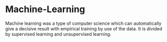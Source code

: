 # Machine-Learning
Machine learning was a type of computer science which can automatically give a decisive result with empirical training by use of the data. It is divided by supervised learning and unsupervised learning. 
